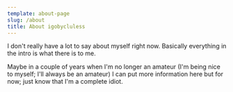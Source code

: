 ```yaml
---
template: about-page
slug: /about
title: About igobycluless
---
```

I don't really have a lot to say about myself right now. Basically everything in the intro is what there is to me.

Maybe in a couple of years when I'm no longer an amateur (I'm being nice to myself; I'll always be an amateur) I can put more information here but for now; just know that I'm a complete idiot.